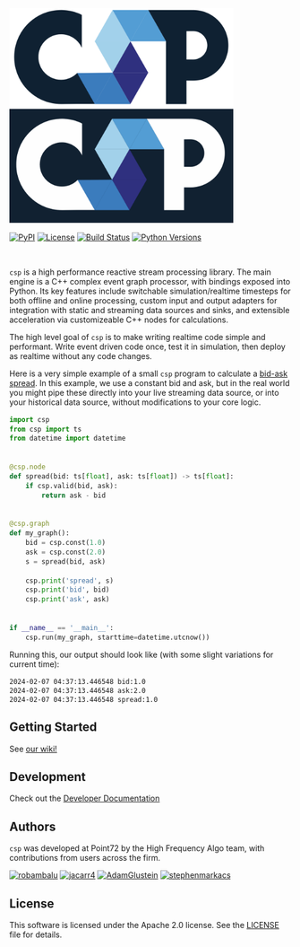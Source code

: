 <br />
<a href="https://github.com/point72/csp#gh-light-mode-only">
  <img src="https://github.com/point72/csp/raw/main/docs/img/csp-light.png?raw=true#gh-light-mode-only" alt="csp" width="400"></a>
</a>
<a href="https://github.com/point72/csp#gh-dark-mode-only">
  <img src="https://github.com/point72/csp/raw/main/docs/img/csp-dark.png?raw=true#gh-dark-mode-only" alt="csp" width="400"></a>
</a>
<br/>

[![PyPI](https://img.shields.io/pypi/v/csp.svg?style=flat)](https://pypi.python.org/pypi/csp)
[![License](https://img.shields.io/badge/license-Apache--2.0-green)](https://github.com/Point72/csp/LICENSE)
[![Build Status](https://github.com/Point72/csp/actions/workflows/build.yml/badge.svg)](https://github.com/Point72/csp/actions/workflows/build.yml)
[![Python Versions](https://img.shields.io/badge/python-3.8_%7C_3.9_%7C_3.10_%7C_3.11-blue)](https://github.com/Point72/csp/blob/pyproject.toml)

<br/>

`csp` is a high performance reactive stream processing library. The main engine is a C++ complex event graph processor, with bindings exposed into Python. Its key features include switchable simulation/realtime timesteps for both offline and online processing, custom input and output adapters for integration with static and streaming data sources and sinks, and extensible acceleration via customizeable C++ nodes for calculations.

The high level goal of `csp` is to make writing realtime code simple and performant. Write event driven code once, test it in simulation, then deploy as realtime without any code changes.


Here is a very simple example of a small `csp` program to calculate a [bid-ask spread](https://www.investopedia.com/terms/b/bid-askspread.asp). In this example, we use a constant bid and ask, but in the real world you might pipe these directly into your live streaming data source, or into your historical data source, without modifications to your core logic.


```python
import csp
from csp import ts
from datetime import datetime


@csp.node
def spread(bid: ts[float], ask: ts[float]) -> ts[float]:
    if csp.valid(bid, ask):
        return ask - bid


@csp.graph
def my_graph():
    bid = csp.const(1.0)
    ask = csp.const(2.0)
    s = spread(bid, ask)

    csp.print('spread', s)
    csp.print('bid', bid)
    csp.print('ask', ask)


if __name__ == '__main__':
    csp.run(my_graph, starttime=datetime.utcnow())
```

Running this, our output should look like (with some slight variations for current time):
```raw
2024-02-07 04:37:13.446548 bid:1.0
2024-02-07 04:37:13.446548 ask:2.0
2024-02-07 04:37:13.446548 spread:1.0
```

## Getting Started
See [our wiki!](https://github.com/Point72/csp/wiki)

## Development
Check out the [Developer Documentation](https://github.com/Point72/csp/wiki/99.-Developer)

## Authors
`csp` was developed at Point72 by the High Frequency Algo team, with contributions from users across the firm.

[<img src="https://avatars.githubusercontent.com/u/28680700" alt="robambalu" width="50" height="50">](https://github.com/robambalu)
[<img src="https://avatars.githubusercontent.com/u/35146413" alt="jacarr4" width="50" height="50">](https://github.com/jacarr4)
[<img src="https://avatars.githubusercontent.com/u/55991383" alt="AdamGlustein" width="50" height="50">](https://github.com/AdamGlustein)
[<img src="https://avatars.githubusercontent.com/u/18348081" alt="stephenmarkacs" width="50" height="50">](https://github.com/stephenmarkacs)

## License
This software is licensed under the Apache 2.0 license. See the [LICENSE](LICENSE) file for details.

